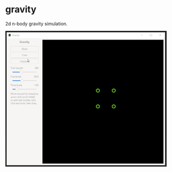 # gravity
2d n-body gravity simulation.

![example](https://github.com/OscarSaharoy/gravity/blob/master/assets/gravity.gif)
